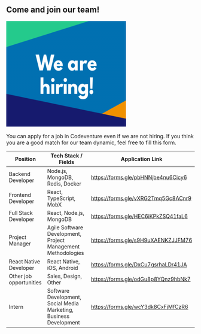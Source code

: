 <h2>Come and join our team!</h2>

<p align="left">
  <img src="./hiring.gif" width="320" height="282">
</p>

You can apply for a job in Codeventure even if we are not hiring. If you think you are a good match for our team dynamic, feel free to fill this form.

| Position  | Tech Stack / Fields | Application Link |
|-------------|--------------|---------------------|
| Backend Developer | Node.js, MongoDB, Redis, Docker | https://forms.gle/pbHNNjbe4nu6Cicy6 |
| Frontend Developer | React, TypeScript, MobX | https://forms.gle/vXRG2Tmq5Gc8ACnr9 |
| Full Stack Developer | React, Node.js, MongoDB | https://forms.gle/HEC6iKPkZSQ41faL6 |
| Project Manager | Agile Software Development, Project Management Methodologies | https://forms.gle/s9H9uXAENKZJJFM76 |
| React Native Developer | React Native, iOS, Android | https://forms.gle/DxCu7gsrhaLDr41JA |
| Other job opportunities | Sales, Design, Other | https://forms.gle/odGu8p8YQnz9hbNk7 |
| Intern | Software Development, Social Media Marketing, Business Development | https://forms.gle/wcY3dk8CxFjMfCzR6 |
